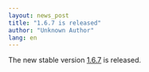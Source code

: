 ```yaml
---
layout: news_post
title: "1.6.7 is released"
author: "Unknown Author"
lang: en
---
```


The new stable version [1.6.7][1] is released.



[1]: https://cache.ruby-lang.org/pub/ruby/1.6/ruby-1.6.7.tar.gz
